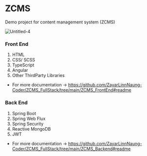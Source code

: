 # ZCMS
Demo project for content management system (ZCMS)

![Untitled-4](https://user-images.githubusercontent.com/84829442/202894698-66c6ef96-9fa6-4653-ba30-32cbd73b8a38.gif)


### Front End
1. HTML
2. CSS/ SCSS
3. TypeScript
4. Angular
5. Other ThirdParty Libraries
- For more documentation -> https://github.com/ZayarLinnNaung-Coder/ZCMS_FullStack/tree/main/ZCMS_FrontEnd#readme

### Back End
1. Spring Boot
2. Spring Web Flux
3. Spring Security
4. Reactive MongoDB
5. JWT
- For more documentation -> https://github.com/ZayarLinnNaung-Coder/ZCMS_FullStack/tree/main/ZCMS_Backend#readme
